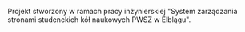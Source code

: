Projekt stworzony w ramach pracy inżynierskiej "System zarządzania stronami studenckich kół naukowych PWSZ w Elblągu".